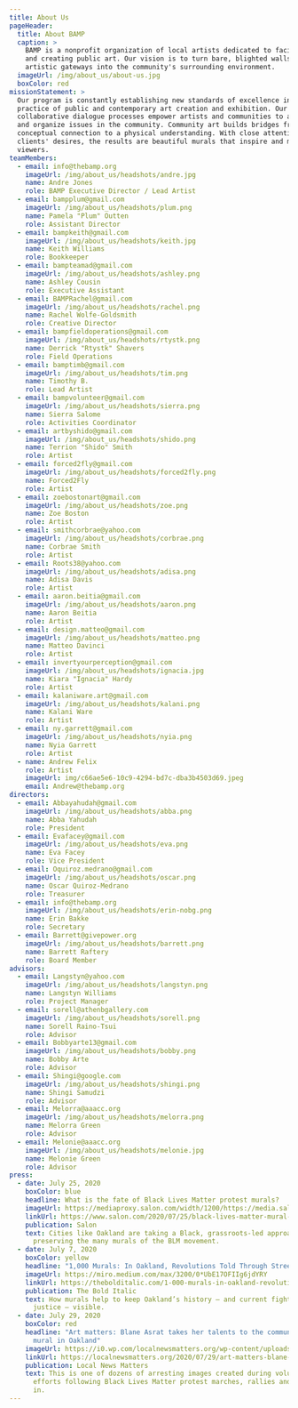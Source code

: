 ```yaml
---
title: About Us
pageHeader:
  title: About BAMP
  caption: >
    BAMP is a nonprofit organization of local artists dedicated to facilitating
    and creating public art. Our vision is to turn bare, blighted walls into
    artistic gateways into the community's surrounding environment.
  imageUrl: /img/about_us/about-us.jpg
  boxColor: red
missionStatement: >
  Our program is constantly establishing new standards of excellence in the
  practice of public and contemporary art creation and exhibition. Our
  collaborative dialogue processes empower artists and communities to address
  and organize issues in the community. Community art builds bridges from
  conceptual connection to a physical understanding. With close attention to our
  clients' desires, the results are beautiful murals that inspire and motivate
  viewers.
teamMembers:
  - email: info@thebamp.org
    imageUrl: /img/about_us/headshots/andre.jpg
    name: Andre Jones
    role: BAMP Executive Director / Lead Artist
  - email: bampplum@gmail.com
    imageUrl: /img/about_us/headshots/plum.png
    name: Pamela "Plum" Outten
    role: Assistant Director
  - email: bampkeith@gmail.com
    imageUrl: /img/about_us/headshots/keith.jpg
    name: Keith Williams
    role: Bookkeeper
  - email: bampteamad@gmail.com
    imageUrl: /img/about_us/headshots/ashley.png
    name: Ashley Cousin
    role: Executive Assistant
  - email: BAMPRachel@gmail.com
    imageUrl: /img/about_us/headshots/rachel.png
    name: Rachel Wolfe-Goldsmith
    role: Creative Director
  - email: bampfieldoperations@gmail.com
    imageUrl: /img/about_us/headshots/rtystk.png
    name: Derrick "Rtystk" Shavers
    role: Field Operations
  - email: bamptimb@gmail.com
    imageUrl: /img/about_us/headshots/tim.png
    name: Timothy B.
    role: Lead Artist
  - email: bampvolunteer@gmail.com
    imageUrl: /img/about_us/headshots/sierra.png
    name: Sierra Salome
    role: Activities Coordinator
  - email: artbyshido@gmail.com
    imageUrl: /img/about_us/headshots/shido.png
    name: Terrion "Shido" Smith
    role: Artist
  - email: forced2fly@gmail.com
    imageUrl: /img/about_us/headshots/forced2fly.png
    name: Forced2Fly
    role: Artist
  - email: zoebostonart@gmail.com
    imageUrl: /img/about_us/headshots/zoe.png
    name: Zoe Boston
    role: Artist
  - email: smithcorbrae@yahoo.com
    imageUrl: /img/about_us/headshots/corbrae.png
    name: Corbrae Smith
    role: Artist
  - email: Roots38@yahoo.com
    imageUrl: /img/about_us/headshots/adisa.png
    name: Adisa Davis
    role: Artist
  - email: aaron.beitia@gmail.com
    imageUrl: /img/about_us/headshots/aaron.png
    name: Aaron Beitia
    role: Artist
  - email: design.matteo@gmail.com
    imageUrl: /img/about_us/headshots/matteo.png
    name: Matteo Davinci
    role: Artist
  - email: invertyourperception@gmail.com
    imageUrl: /img/about_us/headshots/ignacia.jpg
    name: Kiara "Ignacia" Hardy
    role: Artist
  - email: kalaniware.art@gmail.com
    imageUrl: /img/about_us/headshots/kalani.png
    name: Kalani Ware
    role: Artist
  - email: ny.garrett@gmail.com
    imageUrl: /img/about_us/headshots/nyia.png
    name: Nyia Garrett
    role: Artist
  - name: Andrew Felix
    role: Artist
    imageUrl: img/c66ae5e6-10c9-4294-bd7c-dba3b4503d69.jpeg
    email: Andrew@thebamp.org
directors:
  - email: Abbayahudah@gmail.com
    imageUrl: /img/about_us/headshots/abba.png
    name: Abba Yahudah
    role: President
  - email: Evafacey@gmail.com
    imageUrl: /img/about_us/headshots/eva.png
    name: Eva Facey
    role: Vice President
  - email: Oquiroz.medrano@gmail.com
    imageUrl: /img/about_us/headshots/oscar.png
    name: Oscar Quiroz-Medrano
    role: Treasurer
  - email: info@thebamp.org
    imageUrl: /img/about_us/headshots/erin-nobg.png
    name: Erin Bakke
    role: Secretary
  - email: Barrett@givepower.org
    imageUrl: /img/about_us/headshots/barrett.png
    name: Barrett Raftery
    role: Board Member
advisors:
  - email: Langstyn@yahoo.com
    imageUrl: /img/about_us/headshots/langstyn.png
    name: Langstyn Williams
    role: Project Manager
  - email: sorell@athenbgallery.com
    imageUrl: /img/about_us/headshots/sorell.png
    name: Sorell Raino-Tsui
    role: Advisor
  - email: Bobbyarte13@gmail.com
    imageUrl: /img/about_us/headshots/bobby.png
    name: Bobby Arte
    role: Advisor
  - email: Shingi@google.com
    imageUrl: /img/about_us/headshots/shingi.png
    name: Shingi Samudzi
    role: Advisor
  - email: Melorra@aaacc.org
    imageUrl: /img/about_us/headshots/melorra.png
    name: Melorra Green
    role: Advisor
  - email: Melonie@aaacc.org
    imageUrl: /img/about_us/headshots/melonie.jpg
    name: Melonie Green
    role: Advisor
press:
  - date: July 25, 2020
    boxColor: blue
    headline: What is the fate of Black Lives Matter protest murals?
    imageUrl: https://mediaproxy.salon.com/width/1200/https://media.salon.com/2020/07/rachel-wolfe-goldsmith-mural-0722201.jpg
    linkUrl: https://www.salon.com/2020/07/25/black-lives-matter-mural-art-preservation-oakland/
    publication: Salon
    text: Cities like Oakland are taking a Black, grassroots-led approach to
      preserving the many murals of the BLM movement.
  - date: July 7, 2020
    boxColor: yellow
    headline: "1,000 Murals: In Oakland, Revolutions Told Through Street Art"
    imageUrl: https://miro.medium.com/max/3200/0*UbE17OFIIg6jdYRY
    linkUrl: https://thebolditalic.com/1-000-murals-in-oakland-revolutions-told-through-street-art-be53c231422e
    publication: The Bold Italic
    text: How murals help to keep Oakland’s history — and current fights for social
      justice — visible.
  - date: July 29, 2020
    boxColor: red
    headline: "Art matters: Blane Asrat takes her talents to the community with BLM
      mural in Oakland"
    imageUrl: https://i0.wp.com/localnewsmatters.org/wp-content/uploads/2020/07/me-with-my-mural.jpg?w=1469&ssl=1
    linkUrl: https://localnewsmatters.org/2020/07/29/art-matters-blane-asrat-takes-her-talents-to-the-community-with-blm-mural-in-oakland/
    publication: Local News Matters
    text: This is one of dozens of arresting images created during volunteer cleanup
      efforts following Black Lives Matter protest marches, rallies and looting
      in.
---
```

